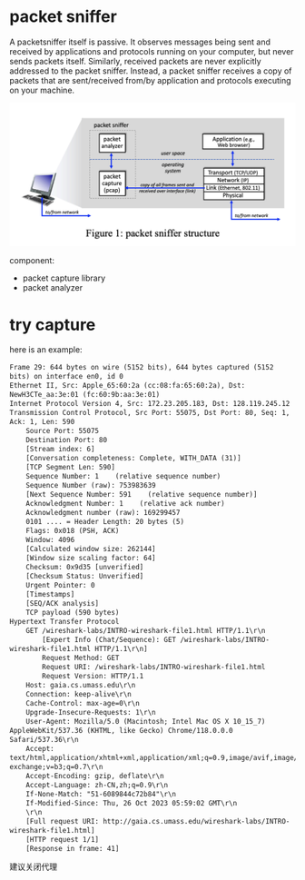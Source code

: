 # packet sniffer
A packetsniffer itself is passive. It observes messages being sent and received by applications and protocols running on your computer, but never sends packets itself. Similarly, received packets are never explicitly addressed to the packet sniffer. Instead, a packet sniffer receives a copy of packets that are sent/received from/by application and protocols executing on your machine.

![Alt text](image.png)

component:
* packet capture library
* packet analyzer

# try capture
here is an example:
```
Frame 29: 644 bytes on wire (5152 bits), 644 bytes captured (5152 bits) on interface en0, id 0
Ethernet II, Src: Apple_65:60:2a (cc:08:fa:65:60:2a), Dst: NewH3CTe_aa:3e:01 (fc:60:9b:aa:3e:01)
Internet Protocol Version 4, Src: 172.23.205.183, Dst: 128.119.245.12
Transmission Control Protocol, Src Port: 55075, Dst Port: 80, Seq: 1, Ack: 1, Len: 590
    Source Port: 55075
    Destination Port: 80
    [Stream index: 6]
    [Conversation completeness: Complete, WITH_DATA (31)]
    [TCP Segment Len: 590]
    Sequence Number: 1    (relative sequence number)
    Sequence Number (raw): 753983639
    [Next Sequence Number: 591    (relative sequence number)]
    Acknowledgment Number: 1    (relative ack number)
    Acknowledgment number (raw): 169299457
    0101 .... = Header Length: 20 bytes (5)
    Flags: 0x018 (PSH, ACK)
    Window: 4096
    [Calculated window size: 262144]
    [Window size scaling factor: 64]
    Checksum: 0x9d35 [unverified]
    [Checksum Status: Unverified]
    Urgent Pointer: 0
    [Timestamps]
    [SEQ/ACK analysis]
    TCP payload (590 bytes)
Hypertext Transfer Protocol
    GET /wireshark-labs/INTRO-wireshark-file1.html HTTP/1.1\r\n
        [Expert Info (Chat/Sequence): GET /wireshark-labs/INTRO-wireshark-file1.html HTTP/1.1\r\n]
        Request Method: GET
        Request URI: /wireshark-labs/INTRO-wireshark-file1.html
        Request Version: HTTP/1.1
    Host: gaia.cs.umass.edu\r\n
    Connection: keep-alive\r\n
    Cache-Control: max-age=0\r\n
    Upgrade-Insecure-Requests: 1\r\n
    User-Agent: Mozilla/5.0 (Macintosh; Intel Mac OS X 10_15_7) AppleWebKit/537.36 (KHTML, like Gecko) Chrome/118.0.0.0 Safari/537.36\r\n
    Accept: text/html,application/xhtml+xml,application/xml;q=0.9,image/avif,image/webp,image/apng,*/*;q=0.8,application/signed-exchange;v=b3;q=0.7\r\n
    Accept-Encoding: gzip, deflate\r\n
    Accept-Language: zh-CN,zh;q=0.9\r\n
    If-None-Match: "51-6089844c72b84"\r\n
    If-Modified-Since: Thu, 26 Oct 2023 05:59:02 GMT\r\n
    \r\n
    [Full request URI: http://gaia.cs.umass.edu/wireshark-labs/INTRO-wireshark-file1.html]
    [HTTP request 1/1]
    [Response in frame: 41]
```

建议关闭代理